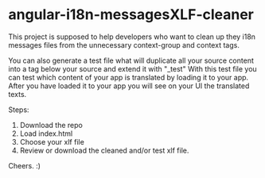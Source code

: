# angular-i18n-messagesXLF-cleaner
This project is supposed to help developers who want to clean up they i18n messages files from the unnecessary context-group and context tags.

You can also generate a test file what will duplicate all your source content into a <target> tag below your source and extend it with "_test"
With this test file you can test which content of your app is translated by loading it to your app.
After you have loaded it to your app you will see on your UI the translated texts.

Steps:
1. Download the repo
2. Load index.html
3. Choose your xlf file
4. Review or download the cleaned and/or test xlf file.

Cheers. :)
